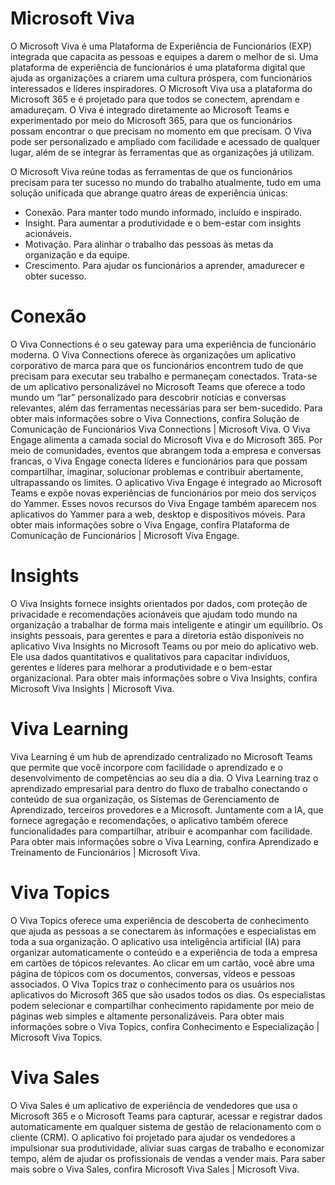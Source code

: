 # Microsoft Viva

O Microsoft Viva é uma Plataforma de Experiência de Funcionários (EXP) integrada que capacita as pessoas e equipes a darem o melhor de si. Uma plataforma de experiência de funcionários é uma plataforma digital que ajuda as organizações a criarem uma cultura próspera, com funcionários interessados e líderes inspiradores. O Microsoft Viva usa a plataforma do Microsoft 365 e é projetado para que todos se conectem, aprendam e amadureçam. O Viva é integrado diretamente ao Microsoft Teams e experimentado por meio do Microsoft 365, para que os funcionários possam encontrar o que precisam no momento em que precisam. O Viva pode ser personalizado e ampliado com facilidade e acessado de qualquer lugar, além de se integrar às ferramentas que as organizações já utilizam.

O Microsoft Viva reúne todas as ferramentas de que os funcionários precisam para ter sucesso no mundo do trabalho atualmente, tudo em uma solução unificada que abrange quatro áreas de experiência únicas:

- Conexão. Para manter todo mundo informado, incluído e inspirado.
- Insight. Para aumentar a produtividade e o bem-estar com insights acionáveis.
- Motivação. Para alinhar o trabalho das pessoas às metas da organização e da equipe.
- Crescimento. Para ajudar os funcionários a aprender, amadurecer e obter sucesso.

# Conexão
O Viva Connections é o seu gateway para uma experiência de funcionário moderna. O Viva Connections oferece às organizações um aplicativo corporativo de marca para que os funcionários encontrem tudo de que precisam para executar seu trabalho e permaneçam conectados. Trata-se de um aplicativo personalizável no Microsoft Teams que oferece a todo mundo um “lar” personalizado para descobrir notícias e conversas relevantes, além das ferramentas necessárias para ser bem-sucedido. Para obter mais informações sobre o Viva Connections, confira Solução de Comunicação de Funcionários Viva Connections | Microsoft Viva.
O Viva Engage alimenta a camada social do Microsoft Viva e do Microsoft 365. Por meio de comunidades, eventos que abrangem toda a empresa e conversas francas, o Viva Engage conecta líderes e funcionários para que possam compartilhar, imaginar, solucionar problemas e contribuir abertamente, ultrapassando os limites. O aplicativo Viva Engage é integrado ao Microsoft Teams e expõe novas experiências de funcionários por meio dos serviços do Yammer. Esses novos recursos do Viva Engage também aparecem nos aplicativos do Yammer para a web, desktop e dispositivos móveis. Para obter mais informações sobre o Viva Engage, confira Plataforma de Comunicação de Funcionários | Microsoft Viva Engage.

# Insights
O Viva Insights fornece insights orientados por dados, com proteção de privacidade e recomendações acionáveis que ajudam todo mundo na organização a trabalhar de forma mais inteligente e atingir um equilíbrio. Os insights pessoais, para gerentes e para a diretoria estão disponíveis no aplicativo Viva Insights no Microsoft Teams ou por meio do aplicativo web. Ele usa dados quantitativos e qualitativos para capacitar indivíduos, gerentes e líderes para melhorar a produtividade e o bem-estar organizacional. Para obter mais informações sobre o Viva Insights, confira Microsoft Viva Insights | Microsoft Viva.

# Viva Learning

Viva Learning é um hub de aprendizado centralizado no Microsoft Teams que permite que você incorpore com facilidade o aprendizado e o desenvolvimento de competências ao seu dia a dia. O Viva Learning traz o aprendizado empresarial para dentro do fluxo de trabalho conectando o conteúdo de sua organização, os Sistemas de Gerenciamento de Aprendizado, terceiros provedores e a Microsoft. Juntamente com a IA, que fornece agregação e recomendações, o aplicativo também oferece funcionalidades para compartilhar, atribuir e acompanhar com facilidade. Para obter mais informações sobre o Viva Learning, confira Aprendizado e Treinamento de Funcionários | Microsoft Viva.

# Viva Topics

O Viva Topics oferece uma experiência de descoberta de conhecimento que ajuda as pessoas a se conectarem às informações e especialistas em toda a sua organização. O aplicativo usa inteligência artificial (IA) para organizar automaticamente o conteúdo e a experiência de toda a empresa em cartões de tópicos relevantes. Ao clicar em um cartão, você abre uma página de tópicos com os documentos, conversas, vídeos e pessoas associados. O Viva Topics traz o conhecimento para os usuários nos aplicativos do Microsoft 365 que são usados todos os dias. Os especialistas podem selecionar e compartilhar conhecimento rapidamente por meio de páginas web simples e altamente personalizáveis. Para obter mais informações sobre o Viva Topics, confira Conhecimento e Especialização | Microsoft Viva Topics.

# Viva Sales
O Viva Sales é um aplicativo de experiência de vendedores que usa o Microsoft 365 e o Microsoft Teams para capturar, acessar e registrar dados automaticamente em qualquer sistema de gestão de relacionamento com o cliente (CRM). O aplicativo foi projetado para ajudar os vendedores a impulsionar sua produtividade, aliviar suas cargas de trabalho e economizar tempo, além de ajudar os profissionais de vendas a vender mais. Para saber mais sobre o Viva Sales, confira Microsoft Viva Sales | Microsoft Viva.
